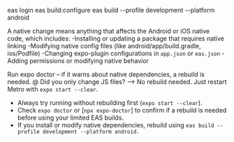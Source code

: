 <!-- Build on EAS {Expo Application Services} -->
eas login 
eas build:configure
eas build --profile development --platform android
<!-- Once the build completes, install the new APK on your device and test . -->
<!-- We dont need to rebuild again and again like for the UI screens and all -->

A native change means anything that affects the Android or iOS native code, which includes:
-Installing or updating a package that requires native linking
-Modifying native config files (like android/app/build.gradle, ios/Podfile)
-Changing expo-plugin configurations in `app.json` or `eas.json`
-Adding permissions or modifying native behavior


<!-- Checklist  -->
Run expo doctor – if it warns about native dependencies, a rebuild is needed.
    @  Did you only change JS files?
--> No rebuild needed. Just restart Metro with `expo start --clear`.

<!-- Always -->
- Always try running without rebuilding first (`expo start --clear`).
- Check `expo doctor` or  [`npx expo-doctor`] to confirm if a rebuild is needed before using your limited EAS builds.
- If you install or modify native dependencies, rebuild using `eas build --profile development --platform android.`